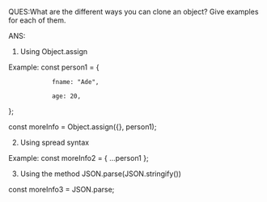 <!--QUESTION4-->
QUES:What are the different ways you can clone an object? Give examples for each of them.

ANS:

1) Using Object.assign

Example: const person1 = {

                fname: "Ade",

                age: 20,
};

const moreInfo = Object.assign({}, person1);

2) Using spread syntax 

Example: const moreInfo2 = { ...person1 };

3) Using the method JSON.parse(JSON.stringify())

const moreInfo3 = JSON.parse;
